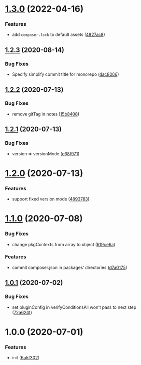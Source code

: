 # [1.3.0](https://github.com/monorepo-semantic-release/git/compare/v1.2.3...v1.3.0) (2022-04-16)


### Features

* add `composer.lock` to default assets ([4827ac8](https://github.com/monorepo-semantic-release/git/commit/4827ac8fdf800eb75792e548fbbf7a7f764b8014))

## [1.2.3](https://github.com/monorepo-semantic-release/git/compare/v1.2.2...v1.2.3) (2020-08-14)


### Bug Fixes

* Specify simplify commit title for monorepo ([dac8006](https://github.com/monorepo-semantic-release/git/commit/dac800626f54857426b9a79cc8dbfca7bec29226))

## [1.2.2](https://github.com/monorepo-semantic-release/git/compare/v1.2.1...v1.2.2) (2020-07-13)


### Bug Fixes

* remove gitTag in notes ([15b8408](https://github.com/monorepo-semantic-release/git/commit/15b84083095e1469feb4dd627eb02d0764ef5bb2))

## [1.2.1](https://github.com/monorepo-semantic-release/git/compare/v1.2.0...v1.2.1) (2020-07-13)


### Bug Fixes

* version => versionMode ([c68f971](https://github.com/monorepo-semantic-release/git/commit/c68f97112c4d096c50c74cb8d7b5225732310c0b))

# [1.2.0](https://github.com/monorepo-semantic-release/git/compare/v1.1.0...v1.2.0) (2020-07-13)


### Features

* support fixed version mode ([4893783](https://github.com/monorepo-semantic-release/git/commit/48937837f84a589e43dfefeef789a07a94613452))

# [1.1.0](https://github.com/monorepo-semantic-release/git/compare/v1.0.1...v1.1.0) (2020-07-08)


### Bug Fixes

* change pkgContexts from array to object ([619ce6a](https://github.com/monorepo-semantic-release/git/commit/619ce6a5781c805a4ddb641b854eb29eda6a5317))


### Features

* commit composer.json in packages' directories ([d7a0175](https://github.com/monorepo-semantic-release/git/commit/d7a0175e5832798cea0903627f7267fac83869bb))

## [1.0.1](https://github.com/monorepo-semantic-release/git/compare/v1.0.0...v1.0.1) (2020-07-02)


### Bug Fixes

* set pluginConfig in verifyConditionsAll won't pass to next step ([72a624f](https://github.com/monorepo-semantic-release/git/commit/72a624fde11c7454dbfba4f95c067bd05b32ce8c))

# 1.0.0 (2020-07-01)


### Features

* init ([6a5f302](https://github.com/monorepo-semantic-release/git/commit/6a5f3027c2f744f46dc44fb8cdc748f9b16348db))
